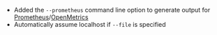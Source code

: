  * Added the ```--prometheus``` command line option to generate output for [Prometheus](https://prometheus.io)/[OpenMetrics](https://openmetrics.io)
 * Automatically assume localhost if ```--file``` is specified

